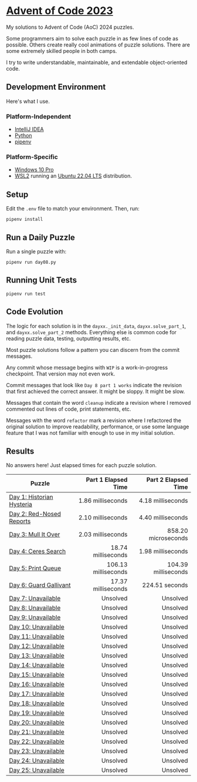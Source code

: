 # [Advent of Code 2023](https://adventofcode.com/2023)

My solutions to Advent of Code (AoC) 2024 puzzles.

Some programmers aim to solve each puzzle in as few lines of code as possible.
Others create really cool animations of puzzle solutions. There are some
extremely skilled people in both camps.

I try to write understandable, maintainable, and extendable object-oriented
code.

## Development Environment

Here's what I use.

### Platform-Independent

* [IntelliJ IDEA](https://www.jetbrains.com/idea/)
* [Python](https://www.python.org/)
* [pipenv](https://pipenv.pypa.io/en/latest/)

### Platform-Specific

* [Windows 10 Pro](https://www.microsoft.com/en-us/software-download/windows10)
* [WSL2](https://learn.microsoft.com/en-us/windows/wsl/install) running
  an [Ubuntu 22.04 LTS](https://ubuntu.com/) distribution.

## Setup
Edit the `.env` file to match your environment. Then, run:

    pipenv install

## Run a Daily Puzzle

Run a single puzzle with:

    pipenv run day08.py

## Running Unit Tests

    pipenv run test

## Code Evolution

The logic for each solution is in the `dayxx._init_data`, `dayxx.solve_part_1`,
and `dayxx.solve_part_2` methods. Everything else is common code for reading
puzzle data, testing, outputting results, etc.

Most puzzle solutions follow a pattern you can discern from the commit
messages.

Any commit whose message begins with `WIP` is a work-in-progress checkpoint.
That version may not even work.

Commit messages that look like `Day 8 part 1 works` indicate the revision
that first achieved the correct answer. It might be sloppy. It might be slow.

Messages that contain the word `cleanup` indicate a revision where I removed
commented out lines of code, print statements, etc.

Messages with the word `refactor` mark a revision where I refactored the
original solution to improve readability, performance, or use some language
feature that I was not familiar with enough to use in my initial solution. 

## Results

No answers here! Just elapsed times for each puzzle solution.

| Puzzle                                                        | Part 1 Elapsed Time | Part 2 Elapsed Time |
|---------------------------------------------------------------|--------------------:|--------------------:|
| [Day  1: Historian Hysteria](https://adventofcode.com/2024/1) |   1.86 milliseconds |   4.18 milliseconds |
| [Day  2: Red-Nosed Reports](https://adventofcode.com/2024/2)  |   2.10 milliseconds |   4.40 milliseconds |
| [Day  3: Mull It Over](https://adventofcode.com/2024/3)       |   2.03 milliseconds | 858.20 microseconds |
| [Day  4: Ceres Search](https://adventofcode.com/2024/4)       |  18.74 milliseconds |   1.98 milliseconds |
| [Day  5: Print Queue](https://adventofcode.com/2024/5)        | 106.13 milliseconds | 104.39 milliseconds |
| [Day  6: Guard Gallivant](https://adventofcode.com/2024/6)    |  17.37 milliseconds |      224.51 seconds |
| [Day  7: Unavailable](https://adventofcode.com/2024/7)        |            Unsolved |            Unsolved |
| [Day  8: Unavailable](https://adventofcode.com/2024/8)        |            Unsolved |            Unsolved |
| [Day  9: Unavailable](https://adventofcode.com/2024/9)        |            Unsolved |            Unsolved |
| [Day 10: Unavailable](https://adventofcode.com/2024/10)       |            Unsolved |            Unsolved |
| [Day 11: Unavailable](https://adventofcode.com/2024/11)       |            Unsolved |            Unsolved |
| [Day 12: Unavailable](https://adventofcode.com/2024/12)       |            Unsolved |            Unsolved |
| [Day 13: Unavailable](https://adventofcode.com/2024/13)       |            Unsolved |            Unsolved |
| [Day 14: Unavailable](https://adventofcode.com/2024/14)       |            Unsolved |            Unsolved |
| [Day 15: Unavailable](https://adventofcode.com/2024/15)       |            Unsolved |            Unsolved |
| [Day 16: Unavailable](https://adventofcode.com/2024/16)       |            Unsolved |            Unsolved |
| [Day 17: Unavailable](https://adventofcode.com/2024/17)       |            Unsolved |            Unsolved |
| [Day 18: Unavailable](https://adventofcode.com/2024/18)       |            Unsolved |            Unsolved |
| [Day 19: Unavailable](https://adventofcode.com/2024/19)       |            Unsolved |            Unsolved |
| [Day 20: Unavailable](https://adventofcode.com/2024/20)       |            Unsolved |            Unsolved |
| [Day 21: Unavailable](https://adventofcode.com/2024/21)       |            Unsolved |            Unsolved |
| [Day 22: Unavailable](https://adventofcode.com/2024/22)       |            Unsolved |            Unsolved |
| [Day 23: Unavailable](https://adventofcode.com/2024/23)       |            Unsolved |            Unsolved |
| [Day 24: Unavailable](https://adventofcode.com/2024/24)       |            Unsolved |            Unsolved |
| [Day 25: Unavailable](https://adventofcode.com/2024/25)       |            Unsolved |            Unsolved |
